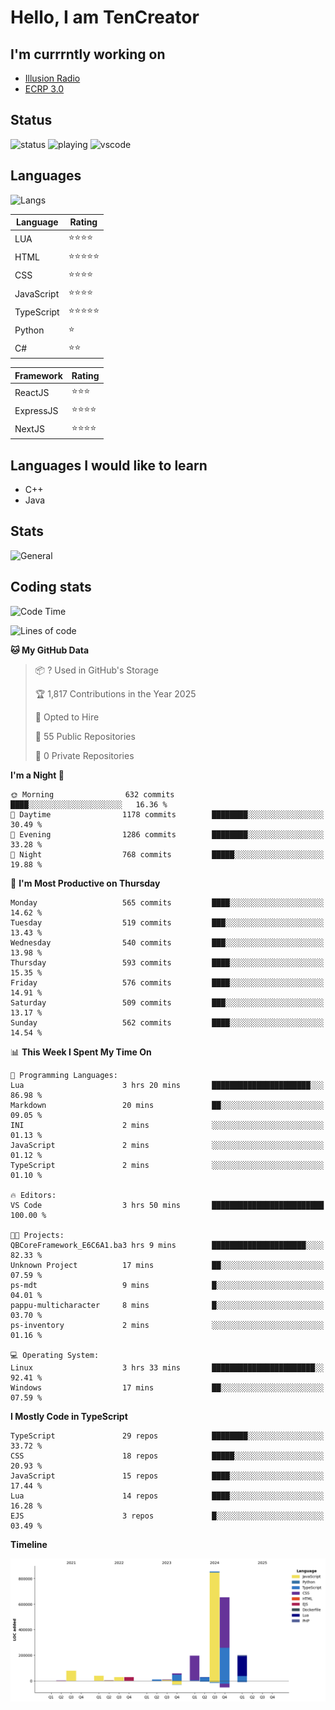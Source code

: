 # Hello, I am TenCreator

## I'm currrntly working on
- [Illusion Radio](https://illusionradio.co.uk/)
- [ECRP 3.0](http://github.com/Emerald-Coast-Roleplay/)

## Status
![status](https://api.statusbadges.me/badge/status/518334475038359555?simple=true&style=for-the-badge)
![playing](https://api.statusbadges.me/badge/playing/518334475038359555?style=for-the-badge)
![vscode](https://api.statusbadges.me/badge/vscode/518334475038359555?style=for-the-badge)

## Languages
![Langs](https://github-readme-stats.vercel.app/api/top-langs/?username=tencreator&layout=compact&theme=radical)


|Language|Rating|
|--------|------|
|LUA|⭐️⭐️⭐️⭐️|
|HTML|⭐️⭐️⭐️⭐️⭐️|
|CSS|⭐️⭐️⭐️⭐️|
|JavaScript|⭐️⭐️⭐️⭐️|
|TypeScript|⭐️⭐️⭐️⭐️⭐️|
|Python|⭐️|
|C#|⭐️⭐️ |

|Framework|Rating|
|--------|------|
|ReactJS|⭐️⭐️⭐|
|ExpressJS|⭐️⭐️⭐️⭐️|
|NextJS|⭐️⭐️⭐⭐️|

## Languages I would like to learn
- C++
- Java

## Stats
![General](https://github-readme-stats.vercel.app/api?username=tencreator&show_icons=true&theme=radical)

## Coding stats

<!--START_SECTION:waka-->
![Code Time](http://img.shields.io/badge/Code%20Time-512%20hrs%2027%20mins-blue)

![Lines of code](https://img.shields.io/badge/From%20Hello%20World%20I%27ve%20Written-2.2%20million%20lines%20of%20code-blue)

**🐱 My GitHub Data** 

> 📦 ? Used in GitHub's Storage 
 > 
> 🏆 1,817 Contributions in the Year 2025
 > 
> 💼 Opted to Hire
 > 
> 📜 55 Public Repositories 
 > 
> 🔑 0 Private Repositories 
 > 
**I'm a Night 🦉** 

```text
🌞 Morning                632 commits         ████░░░░░░░░░░░░░░░░░░░░░   16.36 % 
🌆 Daytime                1178 commits        ████████░░░░░░░░░░░░░░░░░   30.49 % 
🌃 Evening                1286 commits        ████████░░░░░░░░░░░░░░░░░   33.28 % 
🌙 Night                  768 commits         █████░░░░░░░░░░░░░░░░░░░░   19.88 % 
```
📅 **I'm Most Productive on Thursday** 

```text
Monday                   565 commits         ████░░░░░░░░░░░░░░░░░░░░░   14.62 % 
Tuesday                  519 commits         ███░░░░░░░░░░░░░░░░░░░░░░   13.43 % 
Wednesday                540 commits         ███░░░░░░░░░░░░░░░░░░░░░░   13.98 % 
Thursday                 593 commits         ████░░░░░░░░░░░░░░░░░░░░░   15.35 % 
Friday                   576 commits         ████░░░░░░░░░░░░░░░░░░░░░   14.91 % 
Saturday                 509 commits         ███░░░░░░░░░░░░░░░░░░░░░░   13.17 % 
Sunday                   562 commits         ████░░░░░░░░░░░░░░░░░░░░░   14.54 % 
```


📊 **This Week I Spent My Time On** 

```text
💬 Programming Languages: 
Lua                      3 hrs 20 mins       ██████████████████████░░░   86.98 % 
Markdown                 20 mins             ██░░░░░░░░░░░░░░░░░░░░░░░   09.05 % 
INI                      2 mins              ░░░░░░░░░░░░░░░░░░░░░░░░░   01.13 % 
JavaScript               2 mins              ░░░░░░░░░░░░░░░░░░░░░░░░░   01.12 % 
TypeScript               2 mins              ░░░░░░░░░░░░░░░░░░░░░░░░░   01.10 % 

🔥 Editors: 
VS Code                  3 hrs 50 mins       █████████████████████████   100.00 % 

🐱‍💻 Projects: 
QBCoreFramework_E6C6A1.ba3 hrs 9 mins        █████████████████████░░░░   82.33 % 
Unknown Project          17 mins             ██░░░░░░░░░░░░░░░░░░░░░░░   07.59 % 
ps-mdt                   9 mins              █░░░░░░░░░░░░░░░░░░░░░░░░   04.01 % 
pappu-multicharacter     8 mins              █░░░░░░░░░░░░░░░░░░░░░░░░   03.70 % 
ps-inventory             2 mins              ░░░░░░░░░░░░░░░░░░░░░░░░░   01.16 % 

💻 Operating System: 
Linux                    3 hrs 33 mins       ███████████████████████░░   92.41 % 
Windows                  17 mins             ██░░░░░░░░░░░░░░░░░░░░░░░   07.59 % 
```

**I Mostly Code in TypeScript** 

```text
TypeScript               29 repos            ████████░░░░░░░░░░░░░░░░░   33.72 % 
CSS                      18 repos            █████░░░░░░░░░░░░░░░░░░░░   20.93 % 
JavaScript               15 repos            ████░░░░░░░░░░░░░░░░░░░░░   17.44 % 
Lua                      14 repos            ████░░░░░░░░░░░░░░░░░░░░░   16.28 % 
EJS                      3 repos             █░░░░░░░░░░░░░░░░░░░░░░░░   03.49 % 
```



**Timeline**

![Lines of Code chart](https://raw.githubusercontent.com/tencreator/tencreator/main/assets/bar_graph.png)


<!--END_SECTION:waka-->
